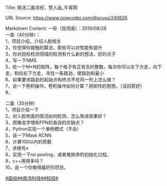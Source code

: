 Title: 商汤二面凉经，赞人品_牛客网

URL Source: https://www.nowcoder.com/discuss/246626

Markdown Content:
一轮（现场面）：2019/08/26  
一面（40分钟）：  
1，项目介绍，介绍人脸相关  
2，你觉得你接触的算法，那些可以对性能有提升  
3，你对目标检测领域的检测有什么新的想法，好的点子  
4，写一下NMS  
5，给一个M\*N的矩阵，每个格子有正有负的整数，每次你可以左下方走，向下走，和向右下方走，寻找一条路劲，使路劲和最小  
6，如果要求路劲的起始点和终点不在同一列上怎么做？  
7，说一下卷积操作。卷积操作如何计算？用矩阵的思想。（没回答好）  
8，

二面（35分钟）  
1，项目介绍一下  
2，对人脸侧面的情况如何检测，怎么改进效果好？  
3，图像金字塔和FPN的各自的优缺点？  
4，Python实现一个单例模式（不会）  
5，说一下Mask RCNN  
6，计算100以内的质数  
7，求根号x  
8，实现一下roi pooling，或者堆排序的初始化过程。  
9，c++用得多吗？  
10，说一个你做得最好的项目。

[#面经#](https://www.nowcoder.com/creation/subject/928d551be73f40db82c0ed83286c8783)[#商汤科技#](https://www.nowcoder.com/enterprise/802/discussion)[#校招#](https://www.nowcoder.com/creation/subject/d09b966a380b45ddaba9dc5a6bd5ee19)
